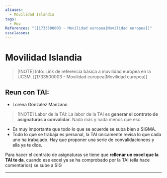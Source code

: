 ```yaml
---
aliases:
  - Movilidad Islandia
tags:
  - Mov
References: "[[1733500003 - Movilidad europea|Movilidad europea]]"
cssclasses:
---
```

# Movilidad Islandia

> [!NOTE] Info: 
> Link de referencia básica a movilidad europea en la UC3M. [[1733500003 - Movilidad europea|Movilidad europea]] 

## Reun con TAI: 
+ Lorena Gonzalez Manzano

> [!NOTE] Labor de la TAI:
> La labor de la TAI es **generar el contrato de asignaturas a convalidar**. Nada más y nada menos que eso.
+ Es muy importante que todo lo que se acuerde se suba bien a SIGMA. 
+ Todo lo que se trabaja es personal, la TAI únicamente revisa lo que cada uno ha trabajado. Hay que proponer una serie de convalidacioneos y ella ya te dice. 

Para hacer el contrato de asignaturas se tiene que **rellenar un excel que la TAI te da**, cuando ese excel ya se ha comprobado por la TAI (ella hace comentarios) se sube a SIG
***
